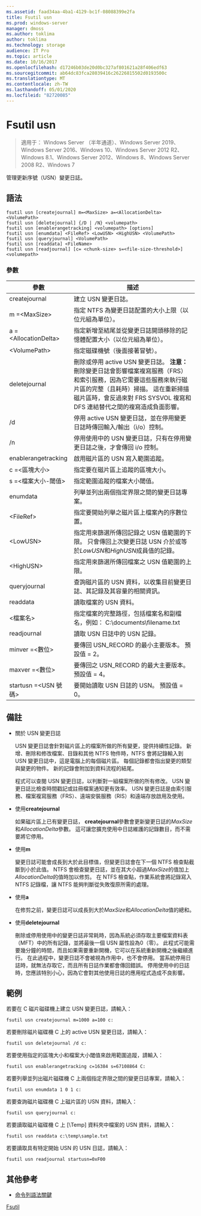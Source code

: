 ```yaml
---
ms.assetid: faad34aa-4ba1-4129-bc1f-08088399e2fa
title: Fsutil usn
ms.prod: windows-server
manager: dmoss
ms.author: toklima
author: toklima
ms.technology: storage
audience: IT Pro
ms.topic: article
ms.date: 10/16/2017
ms.openlocfilehash: d17246b03de20d0bc327af801621a28f406edf63
ms.sourcegitcommit: ab64dc83fca28039416c26226815502d0193500c
ms.translationtype: MT
ms.contentlocale: zh-TW
ms.lasthandoff: 05/01/2020
ms.locfileid: "82720085"
---
```

# <a name="fsutil-usn"></a>Fsutil usn
> 適用于： Windows Server （半年通道）、Windows Server 2019、Windows Server 2016、Windows 10、Windows Server 2012 R2、Windows 8.1、Windows Server 2012、Windows 8、Windows Server 2008 R2、Windows 7

管理更新序號（USN）變更日誌。

## <a name="syntax"></a>語法

```
fsutil usn [createjournal] m=<MaxSize> a=<AllocationDelta> <VolumePath>
fsutil usn [deletejournal] {/D | /N} <volumepath>
fsutil usn [enablerangetracking] <volumepath> [options]
fsutil usn [enumdata] <FileRef> <LowUSN> <HighUSN> <VolumePath>
fsutil usn [queryjournal] <VolumePath>
fsutil usn [readdata] <FileName>
fsutil usn [readjournal] [c= <chunk-size> s=<file-size-threshold>] <volumepath>
```

### <a name="parameters"></a>參數

|參數|描述|
|-------------|---------------|
|createjournal|建立 USN 變更日誌。|
|m =\<MaxSize>|指定 NTFS 為變更日誌配置的大小上限（以位元組為單位）。|
|a =\<AllocationDelta>|指定新增至結尾並從變更日誌開頭移除的記憶體配置大小（以位元組為單位）。|
|\<VolumePath>|指定磁碟機號（後面接著冒號）。|
|deletejournal|刪除或停用 active USN 變更日誌。 **注意：** 刪除變更日誌會影響檔案複寫服務（FRS）和索引服務，因為它需要這些服務來執行磁片區的完整（且耗時）掃描。 這在重新掃描磁片區時，會反過來對 FRS SYSVOL 複寫和 DFS 連結替代之間的複寫造成負面影響。|
|/d|停用 active USN 變更日誌，並在停用變更日誌時傳回輸入/輸出（i/o）控制。|
|/n|停用使用中的 USN 變更日誌，只有在停用變更日誌之後，才會傳回 i/o 控制。|
|enablerangetracking|啟用磁片區的 USN 寫入範圍追蹤。|
|c =\<區塊大小>|指定要在磁片區上追蹤的區塊大小。|
|s =\<檔案大小-閾值>|指定範圍追蹤的檔案大小閾值。|
|enumdata|列舉並列出兩個指定界限之間的變更日誌專案。|
|\<FileRef>|指定要開始列舉之磁片區上檔案內的序數位置。|
|\<LowUSN>|指定用來篩選所傳回記錄之 USN 值範圍的下限。 只會傳回上次變更日誌 USN 介於或等於*LowUSN*和*HighUSN*成員值的記錄。|
|\<HighUSN>|指定用來篩選所傳回檔案之 USN 值範圍的上限。|
|queryjournal|查詢磁片區的 USN 資料，以收集目前變更日誌、其記錄及其容量的相關資訊。|
|readdata|讀取檔案的 USN 資料。|
|\<檔案名>|指定檔案的完整路徑，包括檔案名和副檔名，例如： C:\documents\filename.txt|
|readjournal|讀取 USN 日誌中的 USN 記錄。|
|minver =\<數位>|要傳回 USN_RECORD 的最小主要版本。 預設值 = 2。|
|maxver =\<數位>|要傳回之 USN_RECORD 的最大主要版本。 預設值 = 4。|
|startusn =\<USN 號碼>|要開始讀取 USN 日誌的 USN。 預設值 = 0。|


## <a name="remarks"></a>備註

-   關於 USN 變更日誌

    USN 變更日誌會針對磁片區上的檔案所做的所有變更，提供持續性記錄。 新增、刪除和修改檔案、目錄和其他 NTFS 物件時，NTFS 會將記錄輸入到 USN 變更日誌中，這是電腦上的每個磁片區。 每個記錄都會指出變更的類型與變更的物件。 新的記錄會附加到資料流程的結尾。

    程式可以查閱 USN 變更日誌，以判斷對一組檔案所做的所有修改。 USN 變更日誌比檢查時間戳記或註冊檔案通知更有效率。 USN 變更日誌是由索引服務、檔案複寫服務（FRS）、遠端安裝服務（RIS）和遠端存放啟用及使用。

-   使用**createjournal**

    如果磁片區上已有變更日誌， **createjournal**參數會更新變更日誌的*MaxSize*和*AllocationDelta*參數。 這可讓您擴充使用中日誌維護的記錄數目，而不需要將它停用。

-   使用**m**

    變更日誌可能會成長到大於此目標值，但變更日誌會在下一個 NTFS 檢查點截斷到小於此值。 NTFS 會檢查變更日誌，並在其大小超過*MaxSize*的值加上*AllocationDelta*的值時加以修剪。 在 NTFS 檢查點，作業系統會將記錄寫入 NTFS 記錄檔，讓 NTFS 能夠判斷從失敗復原所需的處理。

-   使用**a**

    在修剪之前，變更日誌可以成長到大於*MaxSize*和*AllocationDelta*值的總和。

-   使用**deletejournal**

    刪除或停用使用中的變更日誌非常耗時，因為系統必須存取主要檔案資料表（MFT）中的所有記錄，並將最後一個 USN 屬性設為0（零）。 此程式可能需要幾分鐘的時間，而且如果需要重新開機，它可以在系統重新開機之後繼續進行。 在此過程中，變更日誌不會被視為作用中，也不會停用。 當系統停用日誌時，就無法存取它，而且所有日誌作業都會傳回錯誤。 停用使用中的日誌時，您應該特別小心，因為它會對其他使用日誌的應用程式造成不良影響。

## <a name="examples"></a><a name="BKMK_examples"></a>範例
若要在 C 磁片磁碟機上建立 USN 變更日誌，請輸入：

```
fsutil usn createjournal m=1000 a=100 c:
```

若要刪除磁片磁碟機 C 上的 active USN 變更日誌，請輸入：

```
fsutil usn deletejournal /d c:
```

若要使用指定的區塊大小和檔案大小閾值來啟用範圍追蹤，請輸入：

```
fsutil usn enablerangetracking c=16384 s=67108864 C:
```

若要列舉並列出磁片磁碟機 C 上兩個指定界限之間的變更日誌專案，請輸入：

```
fsutil usn enumdata 1 0 1 c:
```

若要查詢磁片磁碟機 C 上磁片區的 USN 資料，請輸入：

```
fsutil usn queryjournal c:
```

若要讀取磁片磁碟機 C 上 [\Temp] 資料夾中檔案的 USN 資料，請輸入：

```
fsutil usn readdata c:\temp\sample.txt
```

若要讀取具有特定開始 USN 的 USN 日誌，請輸入：

```
fsutil usn readjournal startusn=0xF00
```

## <a name="additional-references"></a>其他參考
- [命令列語法關鍵](command-line-syntax-key.md)

[Fsutil](Fsutil.md)


